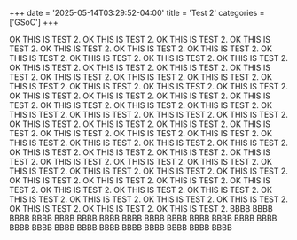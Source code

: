 +++
date       = '2025-05-14T03:29:52-04:00'
title      = 'Test 2'
categories = ['GSoC']
+++

OK THIS IS TEST 2.
OK THIS IS TEST 2.
OK THIS IS TEST 2.
OK THIS IS TEST 2.
OK THIS IS TEST 2.
OK THIS IS TEST 2.
OK THIS IS TEST 2.
OK THIS IS TEST 2.
OK THIS IS TEST 2.
OK THIS IS TEST 2.
OK THIS IS TEST 2.
OK THIS IS TEST 2.
OK THIS IS TEST 2.
OK THIS IS TEST 2.
OK THIS IS TEST 2.
OK THIS IS TEST 2.
OK THIS IS TEST 2.
OK THIS IS TEST 2.
OK THIS IS TEST 2.
OK THIS IS TEST 2.
OK THIS IS TEST 2.
OK THIS IS TEST 2.
OK THIS IS TEST 2.
OK THIS IS TEST 2.
OK THIS IS TEST 2.
OK THIS IS TEST 2.
OK THIS IS TEST 2.
OK THIS IS TEST 2.
OK THIS IS TEST 2.
OK THIS IS TEST 2.
OK THIS IS TEST 2.
OK THIS IS TEST 2.
OK THIS IS TEST 2.
OK THIS IS TEST 2.
OK THIS IS TEST 2.
OK THIS IS TEST 2.
OK THIS IS TEST 2.
OK THIS IS TEST 2.
OK THIS IS TEST 2.
OK THIS IS TEST 2.
OK THIS IS TEST 2.
OK THIS IS TEST 2.
OK THIS IS TEST 2.
OK THIS IS TEST 2.
OK THIS IS TEST 2.
OK THIS IS TEST 2.
OK THIS IS TEST 2.
OK THIS IS TEST 2.
OK THIS IS TEST 2.
OK THIS IS TEST 2.
OK THIS IS TEST 2.
OK THIS IS TEST 2.
OK THIS IS TEST 2.
OK THIS IS TEST 2.
OK THIS IS TEST 2.
OK THIS IS TEST 2.
OK THIS IS TEST 2.
OK THIS IS TEST 2.
OK THIS IS TEST 2.
OK THIS IS TEST 2.
OK THIS IS TEST 2.
OK THIS IS TEST 2.
OK THIS IS TEST 2.
OK THIS IS TEST 2.
OK THIS IS TEST 2.
OK THIS IS TEST 2.
OK THIS IS TEST 2.
OK THIS IS TEST 2.
OK THIS IS TEST 2.
BBBB
BBBB
BBBB
BBBB
BBBB
BBBB
BBBB
BBBB
BBBB
BBBB
BBBB
BBBB
BBBB
BBBB
BBBB
BBBB
BBBB
BBBB
BBBB
BBBB
BBBB
BBBB
BBBB
BBBB
